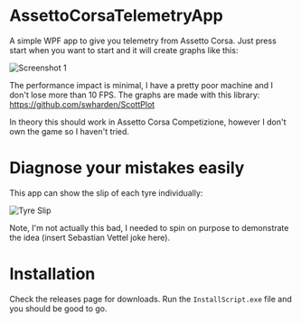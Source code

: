 # AssettoCorsaTelemetryApp

A simple WPF app to give you telemetry from Assetto Corsa. Just press start when you want to start and it will create graphs like this:

![Screenshot 1](https://github.com/Benny121221/AssettoCorsaTelemetryApp/blob/master/images/Annotation%202020-06-18%20195554.png)

The performance impact is minimal, I have a pretty poor machine and I don't lose more than 10 FPS. The graphs are made with this library: https://github.com/swharden/ScottPlot

In theory this should work in Assetto Corsa Competizione, however I don't own the game so I haven't tried.

# Diagnose your mistakes easily

This app can show the slip of each tyre individually:

![Tyre Slip](https://raw.githubusercontent.com/Benny121221/AssettoCorsaTelemetryApp/master/images/Annotation%202020-06-18%20202709.png)

Note, I'm not actually this bad, I needed to spin on purpose to demonstrate the idea (insert Sebastian Vettel joke here).

# Installation

Check the releases page for downloads. Run the `InstallScript.exe` file and you should be good to go.
